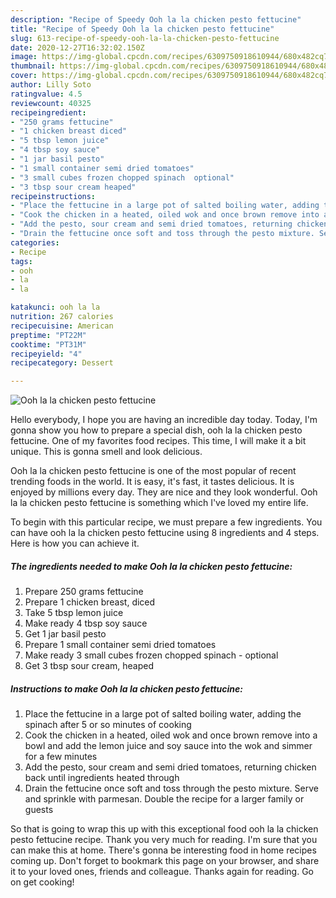 ```yaml
---
description: "Recipe of Speedy Ooh la la chicken pesto fettucine"
title: "Recipe of Speedy Ooh la la chicken pesto fettucine"
slug: 613-recipe-of-speedy-ooh-la-la-chicken-pesto-fettucine
date: 2020-12-27T16:32:02.150Z
image: https://img-global.cpcdn.com/recipes/6309750918610944/680x482cq70/ooh-la-la-chicken-pesto-fettucine-recipe-main-photo.jpg
thumbnail: https://img-global.cpcdn.com/recipes/6309750918610944/680x482cq70/ooh-la-la-chicken-pesto-fettucine-recipe-main-photo.jpg
cover: https://img-global.cpcdn.com/recipes/6309750918610944/680x482cq70/ooh-la-la-chicken-pesto-fettucine-recipe-main-photo.jpg
author: Lilly Soto
ratingvalue: 4.5
reviewcount: 40325
recipeingredient:
- "250 grams fettucine"
- "1 chicken breast diced"
- "5 tbsp lemon juice"
- "4 tbsp soy sauce"
- "1 jar basil pesto"
- "1 small container semi dried tomatoes"
- "3 small cubes frozen chopped spinach  optional"
- "3 tbsp sour cream heaped"
recipeinstructions:
- "Place the fettucine in a large pot of salted boiling water, adding the spinach after 5 or so minutes of cooking"
- "Cook the chicken in a heated, oiled wok and once brown remove into a bowl and add the lemon juice and soy sauce into the wok and simmer for a few minutes"
- "Add the pesto, sour cream and semi dried tomatoes, returning chicken back until ingredients heated through"
- "Drain the fettucine once soft and toss through the pesto mixture. Serve and sprinkle with parmesan. Double the recipe for a larger family or guests"
categories:
- Recipe
tags:
- ooh
- la
- la

katakunci: ooh la la 
nutrition: 267 calories
recipecuisine: American
preptime: "PT22M"
cooktime: "PT31M"
recipeyield: "4"
recipecategory: Dessert

---
```



![Ooh la la chicken pesto fettucine](https://img-global.cpcdn.com/recipes/6309750918610944/680x482cq70/ooh-la-la-chicken-pesto-fettucine-recipe-main-photo.jpg)

Hello everybody, I hope you are having an incredible day today. Today, I'm gonna show you how to prepare a special dish, ooh la la chicken pesto fettucine. One of my favorites food recipes. This time, I will make it a bit unique. This is gonna smell and look delicious.

Ooh la la chicken pesto fettucine is one of the most popular of recent trending foods in the world. It is easy, it's fast, it tastes delicious. It is enjoyed by millions every day. They are nice and they look wonderful. Ooh la la chicken pesto fettucine is something which I've loved my entire life.




To begin with this particular recipe, we must prepare a few ingredients. You can have ooh la la chicken pesto fettucine using 8 ingredients and 4 steps. Here is how you can achieve it.

<!--inarticleads1-->

##### The ingredients needed to make Ooh la la chicken pesto fettucine:

1. Prepare 250 grams fettucine
1. Prepare 1 chicken breast, diced
1. Take 5 tbsp lemon juice
1. Make ready 4 tbsp soy sauce
1. Get 1 jar basil pesto
1. Prepare 1 small container semi dried tomatoes
1. Make ready 3 small cubes frozen chopped spinach - optional
1. Get 3 tbsp sour cream, heaped




<!--inarticleads2-->

##### Instructions to make Ooh la la chicken pesto fettucine:

1. Place the fettucine in a large pot of salted boiling water, adding the spinach after 5 or so minutes of cooking
1. Cook the chicken in a heated, oiled wok and once brown remove into a bowl and add the lemon juice and soy sauce into the wok and simmer for a few minutes
1. Add the pesto, sour cream and semi dried tomatoes, returning chicken back until ingredients heated through
1. Drain the fettucine once soft and toss through the pesto mixture. Serve and sprinkle with parmesan. Double the recipe for a larger family or guests




So that is going to wrap this up with this exceptional food ooh la la chicken pesto fettucine recipe. Thank you very much for reading. I'm sure that you can make this at home. There's gonna be interesting food in home recipes coming up. Don't forget to bookmark this page on your browser, and share it to your loved ones, friends and colleague. Thanks again for reading. Go on get cooking!
